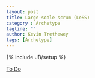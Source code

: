 ```yaml
---
layout: post
title: Large-scale scrum (LeSS)
category : Archetype
tagline: ""
author: Kevin Trethewey
tags: [Archetype]
---
```

{% include JB/setup %}

[To Do](/explanation/TODO)
